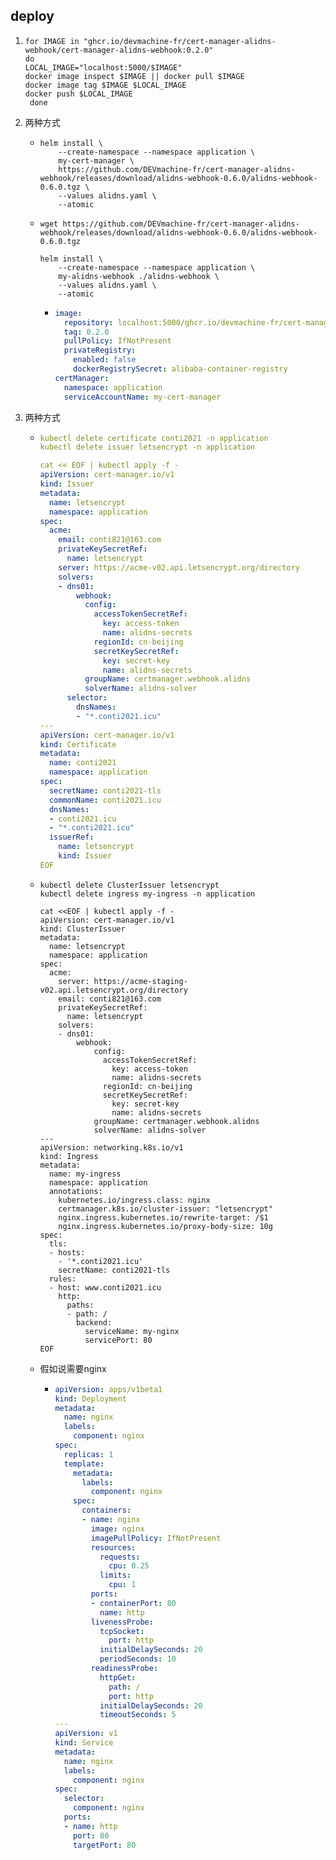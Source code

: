 ## deploy
1. ```shell
   for IMAGE in "ghcr.io/devmachine-fr/cert-manager-alidns-webhook/cert-manager-alidns-webhook:0.2.0"
   do
   LOCAL_IMAGE="localhost:5000/$IMAGE"
   docker image inspect $IMAGE || docker pull $IMAGE
   docker image tag $IMAGE $LOCAL_IMAGE
   docker push $LOCAL_IMAGE
    done
   ```

2. 两种方式

    * ```shell
      helm install \
          --create-namespace --namespace application \
          my-cert-manager \
          https://github.com/DEVmachine-fr/cert-manager-alidns-webhook/releases/download/alidns-webhook-0.6.0/alidns-webhook-0.6.0.tgz \
          --values alidns.yaml \
          --atomic
      ```

    * ```shell
      wget https://github.com/DEVmachine-fr/cert-manager-alidns-webhook/releases/download/alidns-webhook-0.6.0/alidns-webhook-0.6.0.tgz
      
      helm install \
          --create-namespace --namespace application \
          my-alidns-webhook ./alidns-webhook \
          --values alidns.yaml \
          --atomic
      ```
      
      * ```yaml
        image:
          repository: localhost:5000/ghcr.io/devmachine-fr/cert-manager-alidns-webhook/cert-manager-alidns-webhook
          tag: 0.2.0
          pullPolicy: IfNotPresent
          privateRegistry:
            enabled: false
            dockerRegistrySecret: alibaba-container-registry
        certManager:
          namespace: application
          serviceAccountName: my-cert-manager
        ```
      
        

3. 两种方式

   * ```yaml
     kubectl delete certificate conti2021 -n application 
     kubectl delete issuer letsencrypt -n application
     
     cat << EOF | kubectl apply -f -
     apiVersion: cert-manager.io/v1
     kind: Issuer
     metadata:
       name: letsencrypt
       namespace: application
     spec:
       acme:
         email: conti821@163.com
         privateKeySecretRef:
           name: letsencrypt
         server: https://acme-v02.api.letsencrypt.org/directory
         solvers:
         - dns01:
             webhook:
               config:
                 accessTokenSecretRef:
                   key: access-token
                   name: alidns-secrets
                 regionId: cn-beijing
                 secretKeySecretRef:
                   key: secret-key
                   name: alidns-secrets
               groupName: certmanager.webhook.alidns
               solverName: alidns-solver
           selector:
             dnsNames:
             - "*.conti2021.icu"
     ---
     apiVersion: cert-manager.io/v1
     kind: Certificate
     metadata:
       name: conti2021
       namespace: application
     spec:
       secretName: conti2021-tls
       commonName: conti2021.icu
       dnsNames:
       - conti2021.icu
       - "*.conti2021.icu"
       issuerRef:
         name: letsencrypt
         kind: Issuer
     EOF
     ```
   
   * ```shell
     kubectl delete ClusterIssuer letsencrypt 
     kubectl delete ingress my-ingress -n application
     
     cat <<EOF | kubectl apply -f - 
     apiVersion: cert-manager.io/v1
     kind: ClusterIssuer
     metadata:
       name: letsencrypt
       namespace: application
     spec:
       acme:
         server: https://acme-staging-v02.api.letsencrypt.org/directory
         email: conti821@163.com
         privateKeySecretRef:
           name: letsencrypt
         solvers:
         - dns01:
             webhook:
                 config:
                   accessTokenSecretRef:
                     key: access-token
                     name: alidns-secrets
                   regionId: cn-beijing
                   secretKeySecretRef:
                     key: secret-key
                     name: alidns-secrets
                 groupName: certmanager.webhook.alidns
                 solverName: alidns-solver
     ---
     apiVersion: networking.k8s.io/v1
     kind: Ingress
     metadata:
       name: my-ingress
       namespace: application
       annotations:
         kubernetes.io/ingress.class: nginx
         certmanager.k8s.io/cluster-issuer: "letsencrypt"
         nginx.ingress.kubernetes.io/rewrite-target: /$1
         nginx.ingress.kubernetes.io/proxy-body-size: 10g
     spec:
       tls:
       - hosts:
         - '*.conti2021.icu'
         secretName: conti2021-tls
       rules:
       - host: www.conti2021.icu
         http:
           paths:
           - path: /
             backend:
               serviceName: my-nginx
               servicePort: 80
     EOF
     ```
   
   * 假如说需要nginx
     
     * ```yaml
       apiVersion: apps/v1beta1
       kind: Deployment
       metadata:
         name: nginx
         labels:
           component: nginx
       spec:
         replicas: 1
         template:
           metadata:
             labels:
               component: nginx
           spec:
             containers:
             - name: nginx
               image: nginx
               imagePullPolicy: IfNotPresent
               resources:
                 requests:
                   cpu: 0.25
                 limits:
                   cpu: 1
               ports:
               - containerPort: 80
                 name: http
               livenessProbe:
                 tcpSocket:
                   port: http
                 initialDelaySeconds: 20
                 periodSeconds: 10
               readinessProbe:
                 httpGet:
                   path: /
                   port: http
                 initialDelaySeconds: 20
                 timeoutSeconds: 5
       ---
       apiVersion: v1
       kind: Service
       metadata:
         name: nginx
         labels:
           component: nginx
       spec:
         selector:
           component: nginx  
         ports:
         - name: http
           port: 80
           targetPort: 80
       ```
     
       
   

